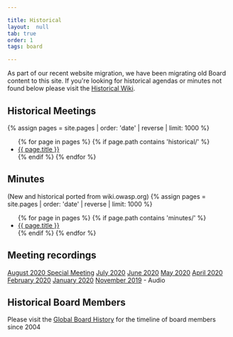 ```yaml
---

title: Historical
layout:  null
tab: true
order: 1
tags: board

---
```


As part of our recent website migration, we have been migrating old Board content to this site. If you're looking for historical agendas or minutes not found below please visit the [Historical Wiki](https://wiki.owasp.org/index.php/Board#tab=Historical_Meeting_Archive).

## Historical Meetings

{% assign pages = site.pages | order: 'date' | reverse | limit: 1000 %}
<ul>
{% for page in pages %}
 {% if page.path contains 'historical/' %}
 <li><a href='/www-board{{ page.url }}'>{{ page.title }}</a></li>
 {% endif %}
{% endfor %}
</ul>

## Minutes
(New and historical ported from wiki.owasp.org)
{% assign pages = site.pages | order: 'date' | reverse | limit: 1000 %}
<ul>
{% for page in pages %}
 {% if page.path contains 'minutes/' %}
 <li><a href='/www-board{{ page.url }}'>{{ page.title }}</a></li>
 {% endif %}
{% endfor %}
</ul>

## Meeting recordings
[August 2020 Special Meeting](https://drive.google.com/file/d/1-CbNlgDtgx5D38zD9qx7M8NlT5FwUGyz/view?usp=sharing)
[July 2020](https://drive.google.com/file/d/1u_6wbjyBtRcmkSl_uuUAZZcRbY1bC9N7/view?usp=sharing)
[June 2020](https://drive.google.com/file/d/1G6L1FR5KktWfKVY1ebsVeov2AAWnrkpk/view?usp=sharing)
[May 2020](https://drive.google.com/file/d/1G6yn2tP8odxVEd3oGUeUb6e4yfJj_VeU/view?usp=sharing)
[April 2020](https://drive.google.com/file/d/1GAeGM247FjiEMahhBJPd8SVwxYbi9qTB/view?usp=sharing)
[February 2020](https://drive.google.com/file/d/1GCkopvPUONSybj7EobrUNP4rWINiNzre/view?usp=sharing)
[January 2020](https://drive.google.com/file/d/1GDjvk9n8Z7FhD4cfS_L_z85ctUEh0r6V/view?usp=sharing)
[November 2019](https://drive.google.com/file/d/1G3IiggueKUSCIls-ARZGcGYOiBnc4Frz/view?usp=sharing) - Audio

## Historical Board Members
Please visit the [Global Board History](/www-board/elections/board_history) for the timeline of board members since 2004 
